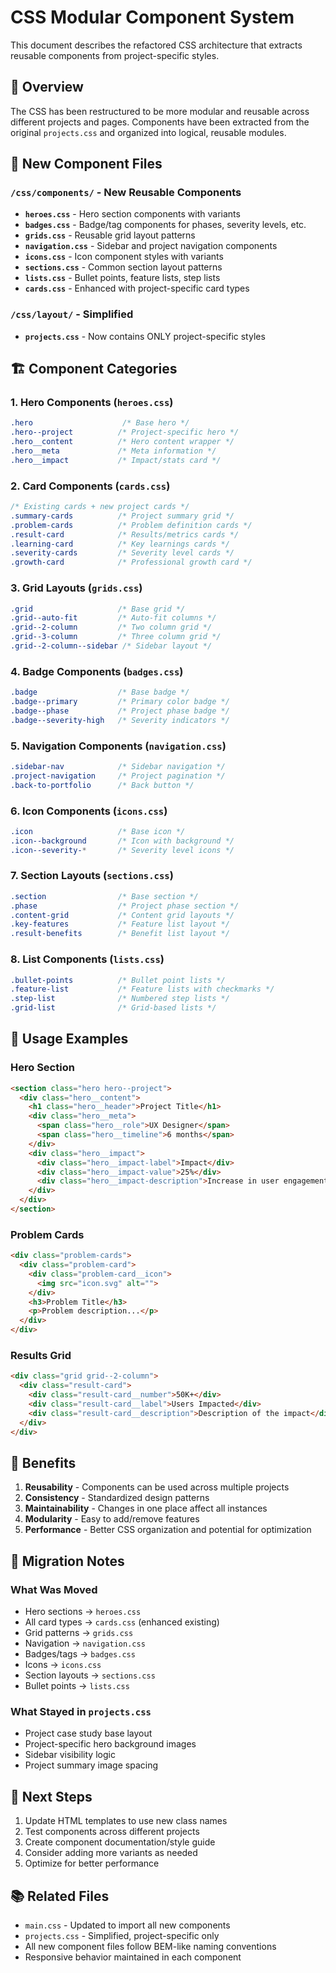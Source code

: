 # CSS Modular Component System

This document describes the refactored CSS architecture that extracts reusable components from project-specific styles.

## 🎯 Overview

The CSS has been restructured to be more modular and reusable across different projects and pages. Components have been extracted from the original `projects.css` and organized into logical, reusable modules.

## 📁 New Component Files

### `/css/components/` - New Reusable Components

- **`heroes.css`** - Hero section components with variants
- **`badges.css`** - Badge/tag components for phases, severity levels, etc.
- **`grids.css`** - Reusable grid layout patterns
- **`navigation.css`** - Sidebar and project navigation components
- **`icons.css`** - Icon component styles with variants
- **`sections.css`** - Common section layout patterns
- **`lists.css`** - Bullet points, feature lists, step lists
- **`cards.css`** - Enhanced with project-specific card types

### `/css/layout/` - Simplified

- **`projects.css`** - Now contains ONLY project-specific styles

## 🏗️ Component Categories

### 1. Hero Components (`heroes.css`)
```css
.hero                    /* Base hero */
.hero--project          /* Project-specific hero */
.hero__content          /* Hero content wrapper */
.hero__meta             /* Meta information */
.hero__impact           /* Impact/stats card */
```

### 2. Card Components (`cards.css`)
```css
/* Existing cards + new project cards */
.summary-cards          /* Project summary grid */
.problem-cards          /* Problem definition cards */
.result-card            /* Results/metrics cards */
.learning-card          /* Key learnings cards */
.severity-cards         /* Severity level cards */
.growth-card            /* Professional growth card */
```

### 3. Grid Layouts (`grids.css`)
```css
.grid                   /* Base grid */
.grid--auto-fit         /* Auto-fit columns */
.grid--2-column         /* Two column grid */
.grid--3-column         /* Three column grid */
.grid--2-column--sidebar /* Sidebar layout */
```

### 4. Badge Components (`badges.css`)
```css
.badge                  /* Base badge */
.badge--primary         /* Primary color badge */
.badge--phase           /* Project phase badge */
.badge--severity-high   /* Severity indicators */
```

### 5. Navigation Components (`navigation.css`)
```css
.sidebar-nav            /* Sidebar navigation */
.project-navigation     /* Project pagination */
.back-to-portfolio      /* Back button */
```

### 6. Icon Components (`icons.css`)
```css
.icon                   /* Base icon */
.icon--background       /* Icon with background */
.icon--severity-*       /* Severity level icons */
```

### 7. Section Layouts (`sections.css`)
```css
.section                /* Base section */
.phase                  /* Project phase section */
.content-grid           /* Content grid layouts */
.key-features           /* Feature list layout */
.result-benefits        /* Benefit list layout */
```

### 8. List Components (`lists.css`)
```css
.bullet-points          /* Bullet point lists */
.feature-list           /* Feature lists with checkmarks */
.step-list              /* Numbered step lists */
.grid-list              /* Grid-based lists */
```

## 🎨 Usage Examples

### Hero Section
```html
<section class="hero hero--project">
  <div class="hero__content">
    <h1 class="hero__header">Project Title</h1>
    <div class="hero__meta">
      <span class="hero__role">UX Designer</span>
      <span class="hero__timeline">6 months</span>
    </div>
    <div class="hero__impact">
      <div class="hero__impact-label">Impact</div>
      <div class="hero__impact-value">25%</div>
      <div class="hero__impact-description">Increase in user engagement</div>
    </div>
  </div>
</section>
```

### Problem Cards
```html
<div class="problem-cards">
  <div class="problem-card">
    <div class="problem-card__icon">
      <img src="icon.svg" alt="">
    </div>
    <h3>Problem Title</h3>
    <p>Problem description...</p>
  </div>
</div>
```

### Results Grid
```html
<div class="grid grid--2-column">
  <div class="result-card">
    <div class="result-card__number">50K+</div>
    <div class="result-card__label">Users Impacted</div>
    <div class="result-card__description">Description of the impact</div>
  </div>
</div>
```

## 🔧 Benefits

1. **Reusability** - Components can be used across multiple projects
2. **Consistency** - Standardized design patterns
3. **Maintainability** - Changes in one place affect all instances
4. **Modularity** - Easy to add/remove features
5. **Performance** - Better CSS organization and potential for optimization

## 📝 Migration Notes

### What Was Moved
- Hero sections → `heroes.css`
- All card types → `cards.css` (enhanced existing)
- Grid patterns → `grids.css`
- Navigation → `navigation.css`
- Badges/tags → `badges.css`
- Icons → `icons.css`
- Section layouts → `sections.css`
- Bullet points → `lists.css`

### What Stayed in `projects.css`
- Project case study base layout
- Project-specific hero background images
- Sidebar visibility logic
- Project summary image spacing

## 🚀 Next Steps

1. Update HTML templates to use new class names
2. Test components across different projects
3. Create component documentation/style guide
4. Consider adding more variants as needed
5. Optimize for better performance

## 📚 Related Files

- `main.css` - Updated to import all new components
- `projects.css` - Simplified, project-specific only
- All new component files follow BEM-like naming conventions
- Responsive behavior maintained in each component
